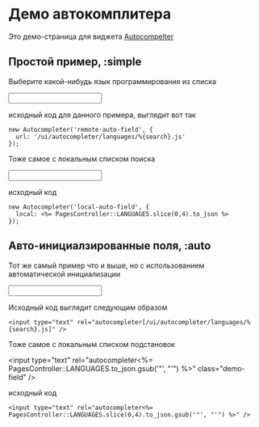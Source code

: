 # Демо автокомплитера

Это демо-страница для виджета [Autocompelter](/ui/autocompleter)


## Простой пример, :simple

Выберите какой-нибудь язык программирования из списка

<input type="text" id="remote-auto-field" class="demo-field" />
<script type="text/javascript">
  // <![CDATA[
    new Autocompleter('remote-auto-field', {
      url: '/ui/autocompleter/languages/%{search}.js'
    });
  // ]]>
</script>

исходный код для данного примера, выглядит вот так

    new Autocompleter('remote-auto-field', {
      url: '/ui/autocompleter/languages/%{search}.js'
    });

Тоже самое с локальным списком поиска

<input type="text" id="local-auto-field" class="demo-field" />
<script type="text/javascript">
  // <![CDATA[
    new Autocompleter('local-auto-field', {
      local: <%= PagesController::LANGUAGES.to_json %>
    });
  // ]]>
</script>

исходный код

    new Autocompleter('local-auto-field', {
      local: <%= PagesController::LANGUAGES.slice(0,4).to_json %>
    });

## Авто-инициалзированные поля, :auto

Тот же самый пример что и выше, но с использованием автоматической инициализации

<input type="text" rel="autocompleter[/ui/autocompleter/languages/%{search}.js]" class="demo-field" />

Исходный код выглядит следующим образом

    <input type="text" rel="autocompleter[/ui/autocompleter/languages/%{search}.js]" />

Тоже самое с локальным списком подстановок

<input type="text" rel="autocompleter<%= PagesController::LANGUAGES.to_json.gsub('"', "'") %>" class="demo-field" />

исходный код

    <input type="text" rel="autocompleter<%= PagesController::LANGUAGES.slice(0,4).to_json.gsub('"', "'") %>" />

<div style="height: 10em"> </div>